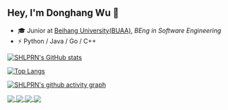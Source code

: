 ## Hey, I'm Donghang Wu 👋

- 🎓 Junior at [Beihang University(BUAA)](https://www.buaa.edu.cn), _BEng in Software Engineering_
- ⚡ Python / Java / Go / C++

[![SHLPRN's GitHub stats](https://github-readme-stats-ten-gilt.vercel.app/api?username=shlprn&theme=tokyonight&show_icons=true&count_private=true)](https://github.com/shlprn)

[![Top Langs](https://github-readme-stats-ten-gilt.vercel.app/api/top-langs/?username=shlprn&card_width=500)](https://github.com/shlprn)

[![SHLPRN's github activity graph](https://github-readme-activity-graph.cyclic.app/graph?username=shlprn&theme=tokyo-night)](https://github.com/shlprn)

<a href="https://github.com/shlprn/34th_FengRuCup_Backend">
  <img align="center" src="https://github-readme-stats-ten-gilt.vercel.app/api/pin/?username=shlprn&repo=34th_FengRuCup_Backend&theme=tokyonight" />
</a>
<a href="https://github.com/shlprn/ForumProj_Backend">
  <img align="center" src="https://github-readme-stats-ten-gilt.vercel.app/api/pin/?username=shlprn&repo=ForumProj_Backend&theme=algolia" />
</a>
<a href="https://github.com/shlprn/DingBot_Backend">
  <img align="center" src="https://github-readme-stats-ten-gilt.vercel.app/api/pin/?username=shlprn&repo=DingBot_Backend&theme=prussian" />
</a>
<a href="https://github.com/shlprn/ForumProj_Backend">
  <img align="center" src="https://github-readme-stats-ten-gilt.vercel.app/api/pin/?username=shlprn&repo=ForumProj_Backend&theme=calm" />
</a>
